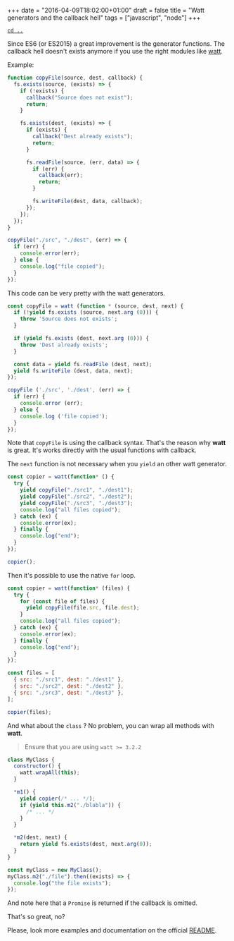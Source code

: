 +++
date = "2016-04-09T18:02:00+01:00"
draft = false
title = "Watt generators and the callback hell"
tags = ["javascript", "node"]
+++

[`cd ..`](/)

Since ES6 (or ES2015) a great improvement is the generator functions. The
callback hell doesn't exists anymore if you use the right modules like
[watt](https://github.com/mappum/watt).

Example:

```js
function copyFile(source, dest, callback) {
  fs.exists(source, (exists) => {
    if (!exists) {
      callback("Source does not exist");
      return;
    }

    fs.exists(dest, (exists) => {
      if (exists) {
        callback("Dest already exists");
        return;
      }

      fs.readFile(source, (err, data) => {
        if (err) {
          callback(err);
          return;
        }

        fs.writeFile(dest, data, callback);
      });
    });
  });
}

copyFile("./src", "./dest", (err) => {
  if (err) {
    console.error(err);
  } else {
    console.log("file copied");
  }
});
```

This code can be very pretty with the watt generators.

```js
const copyFile = watt (function * (source, dest, next) {
  if (!yield fs.exists (source, next.arg (0))) {
    throw 'Source does not exists';
  }

  if (yield fs.exists (dest, next.arg (0))) {
    throw 'Dest already exists';
  }

  const data = yield fs.readFile (dest, next);
  yield fs.writeFile (dest, data, next);
});

copyFile ('./src', './dest', (err) => {
  if (err) {
    console.error (err);
  } else {
    console.log ('file copied');
  }
});
```

Note that `copyFile` is using the callback syntax. That's the reason why
**watt** is great. It's works directly with the usual functions with callback.

The `next` function is not necessary when you `yield` an other watt generator.

```js
const copier = watt(function* () {
  try {
    yield copyFile("./src1", "./dest1");
    yield copyFile("./src2", "./dest2");
    yield copyFile("./src3", "./dest3");
    console.log("all files copied");
  } catch (ex) {
    console.error(ex);
  } finally {
    console.log("end");
  }
});

copier();
```

Then it's possible to use the native `for` loop.

```js
const copier = watt(function* (files) {
  try {
    for (const file of files) {
      yield copyFile(file.src, file.dest);
    }
    console.log("all files copied");
  } catch (ex) {
    console.error(ex);
  } finally {
    console.log("end");
  }
});

const files = [
  { src: "./src1", dest: "./dest1" },
  { src: "./src2", dest: "./dest2" },
  { src: "./src3", dest: "./dest3" },
];

copier(files);
```

And what about the `class` ? No problem, you can wrap all methods with **watt**.

> Ensure that you are using `watt >= 3.2.2`

```js
class MyClass {
  constructor() {
    watt.wrapAll(this);
  }

  *m1() {
    yield copier(/* ... */);
    if (yield this.m2("./blabla")) {
      /* ... */
    }
  }

  *m2(dest, next) {
    return yield fs.exists(dest, next.arg(0));
  }
}

const myClass = new MyClass();
myClass.m2("./file").then((exists) => {
  console.log("the file exists");
});
```

And note here that a `Promise` is returned if the callback is omitted.

That's so great, no?

Please, look more examples and documentation on the official
[README](https://github.com/mappum/watt).
